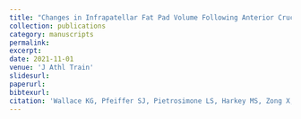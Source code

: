 ```yaml
---
title: "Changes in Infrapatellar Fat Pad Volume Following Anterior Cruciate Ligament Reconstruction and Associations with Patient-Reported Outcomes"
collection: publications
category: manuscripts
permalink:
excerpt:
date: 2021-11-01
venue: 'J Athl Train'
slidesurl: 
paperurl: 
bibtexurl: 
citation: 'Wallace KG, Pfeiffer SJ, Pietrosimone LS, Harkey MS, Zong X, Nissman D, Kamath GM, Creighton RA, Spang JT, Blackburn JT, Pietrosimone B. Changes in Infrapatellar Fat Pad Volume 6 to 12 Months After Anterior Cruciate Ligament Reconstruction and Associations With Patient-Reported Knee Function. J Athl Train. 2021 Nov 1;56(11):1173-1179. doi: 10.4085/1062-6050-0458.20. PMID: 33787883; PMCID: PMC8582630.'
---
```

